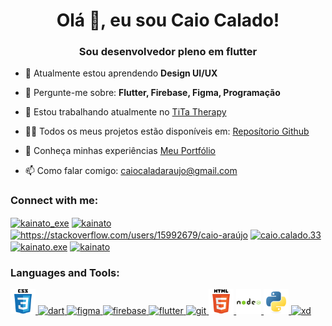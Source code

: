 <h1 align="center">Olá 👋, eu sou Caio Calado!</h1>
<h3 align="center">Sou desenvolvedor pleno em flutter</h3>

- 🌱 Atualmente estou aprendendo **Design UI/UX**

- 💬 Pergunte-me sobre: **Flutter, Firebase, Figma, Programação**

- 🔭 Estou trabalhando atualmente no [TiTa Therapy](https://github.com/Team-TiTa-Therapy)

- 👨‍💻 Todos os meus projetos estão disponíveis em: [Reposítorio Github](https://github.com/Kainato?tab=repositories)

- 📄 Conheça minhas experiências [Meu Portfólio](https://kainato.my.canva.site/portfolio)

- 📫 Como falar comigo: [caiocaladaraujo@gmail.com](mailto:caiocaladaraujo@gmail.com)

<h3 align="left">Connect with me:</h3>
<p align="left">
<a href="https://twitter.com/kainato_exe" target="blank"><img align="center" src="https://raw.githubusercontent.com/rahuldkjain/github-profile-readme-generator/master/src/images/icons/Social/twitter.svg" alt="kainato_exe" height="30" width="40" /></a>
<a href="https://linkedin.com/in/kainato" target="blank"><img align="center" src="https://raw.githubusercontent.com/rahuldkjain/github-profile-readme-generator/master/src/images/icons/Social/linked-in-alt.svg" alt="kainato" height="30" width="40" /></a>
<a href="https://stackoverflow.com/users/15992679/caio-araújo" target="blank"><img align="center" src="https://raw.githubusercontent.com/rahuldkjain/github-profile-readme-generator/master/src/images/icons/Social/stack-overflow.svg" alt="https://stackoverflow.com/users/15992679/caio-araújo" height="30" width="40" /></a>
<a href="https://fb.com/caio.calado.33" target="blank"><img align="center" src="https://raw.githubusercontent.com/rahuldkjain/github-profile-readme-generator/master/src/images/icons/Social/facebook.svg" alt="caio.calado.33" height="30" width="40" /></a>
<a href="https://instagram.com/kainato.exe" target="blank"><img align="center" src="https://raw.githubusercontent.com/rahuldkjain/github-profile-readme-generator/master/src/images/icons/Social/instagram.svg" alt="kainato.exe" height="30" width="40" /></a>
<a href="https://discord.gg/kainato" target="blank"><img align="center" src="https://raw.githubusercontent.com/rahuldkjain/github-profile-readme-generator/master/src/images/icons/Social/discord.svg" alt="kainato" height="30" width="40" /></a>
</p>

<h3 align="left">Languages and Tools:</h3>
<p align="left"> <a href="https://www.w3schools.com/css/" target="_blank" rel="noreferrer"> <img src="https://raw.githubusercontent.com/devicons/devicon/master/icons/css3/css3-original-wordmark.svg" alt="css3" width="40" height="40"/> </a> <a href="https://dart.dev" target="_blank" rel="noreferrer"> <img src="https://www.vectorlogo.zone/logos/dartlang/dartlang-icon.svg" alt="dart" width="40" height="40"/> </a> <a href="https://www.figma.com/" target="_blank" rel="noreferrer"> <img src="https://www.vectorlogo.zone/logos/figma/figma-icon.svg" alt="figma" width="40" height="40"/> </a> <a href="https://firebase.google.com/" target="_blank" rel="noreferrer"> <img src="https://www.vectorlogo.zone/logos/firebase/firebase-icon.svg" alt="firebase" width="40" height="40"/> </a> <a href="https://flutter.dev" target="_blank" rel="noreferrer"> <img src="https://www.vectorlogo.zone/logos/flutterio/flutterio-icon.svg" alt="flutter" width="40" height="40"/> </a> <a href="https://git-scm.com/" target="_blank" rel="noreferrer"> <img src="https://www.vectorlogo.zone/logos/git-scm/git-scm-icon.svg" alt="git" width="40" height="40"/> </a> <a href="https://www.w3.org/html/" target="_blank" rel="noreferrer"> <img src="https://raw.githubusercontent.com/devicons/devicon/master/icons/html5/html5-original-wordmark.svg" alt="html5" width="40" height="40"/> </a>  <a href="https://nodejs.org" target="_blank" rel="noreferrer"> <img src="https://raw.githubusercontent.com/devicons/devicon/master/icons/nodejs/nodejs-original-wordmark.svg" alt="nodejs" width="40" height="40"/> </a> <a href="https://www.python.org" target="_blank" rel="noreferrer"> <img src="https://raw.githubusercontent.com/devicons/devicon/master/icons/python/python-original.svg" alt="python" width="40" height="40"/> </a> <a href="https://www.adobe.com/products/xd.html" target="_blank" rel="noreferrer"> <img src="https://cdn.worldvectorlogo.com/logos/adobe-xd.svg" alt="xd" width="40" height="40"/> </a> </p>
